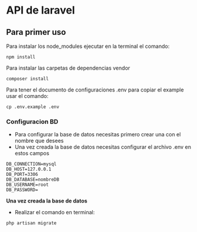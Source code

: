 # API de laravel


## Para primer uso

Para instalar los node_modules ejecutar en la terminal el comando:
```
npm install
```
Para instalar las carpetas de dependencias vendor
```
composer install
```
Para tener el documento de configuraciones .env para copiar el example usar el comando:
```
cp .env.example .env
```
### Configuracion BD
- Para configurar la base de datos necesitas primero crear una con el nombre que desees
- Una vez creada la base de datos necesitas configurar el archivo .env en estos campos
```
DB_CONNECTION=mysql
DB_HOST=127.0.0.1
DB_PORT=3306
DB_DATABASE=nombreDB
DB_USERNAME=root
DB_PASSWORD=
```
**Una vez creada la base de datos**
- Realizar el comando en terminal:
```
php artisan migrate
```
